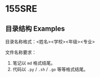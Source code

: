 # 155SRE

## 目录结构 Examples

目录名称格式：<姓名><学校><年级><专业>

文件名称要求：
1. 笔记以 `md` 格式结尾。
2. 代码以 `.py` / `.sh` / `.go` 等等格式结尾。

